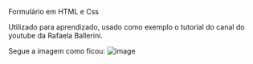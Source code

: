 Formulário em HTML e Css

Utilizado para aprendizado, usado como exemplo o tutorial do canal do youtube da Rafaela Ballerini.

Segue a imagem como ficou:
![image](https://user-images.githubusercontent.com/104922063/202934374-fda33b8c-43c4-40da-92ed-594b57b27e0a.png)

